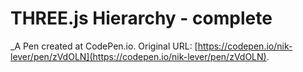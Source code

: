 # THREE.js Hierarchy - complete
 _A Pen created at CodePen.io. Original URL: [https://codepen.io/nik-lever/pen/zVdOLN](https://codepen.io/nik-lever/pen/zVdOLN).

 